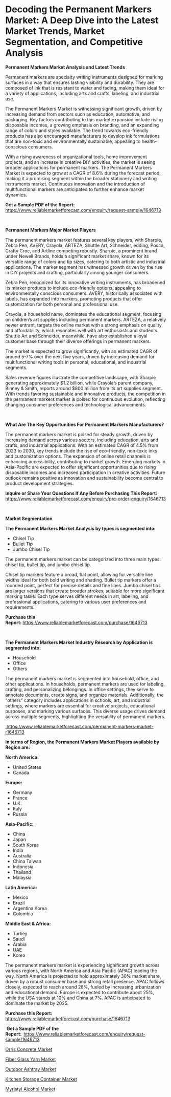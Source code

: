<p><h1>Decoding the Permanent Markers Market: A Deep Dive into the Latest Market Trends, Market Segmentation, and Competitive Analysis</h1></p><p><strong>Permanent Markers Market Analysis and Latest Trends</strong></p>
<p><p>Permanent markers are specialty writing instruments designed for marking surfaces in a way that ensures lasting visibility and durability. They are composed of ink that is resistant to water and fading, making them ideal for a variety of applications, including arts and crafts, labeling, and industrial use. </p><p>The Permanent Markers Market is witnessing significant growth, driven by increasing demand from sectors such as education, automotive, and packaging. Key factors contributing to this market expansion include rising disposable incomes, a growing emphasis on branding, and an expanding range of colors and styles available. The trend towards eco-friendly products has also encouraged manufacturers to develop ink formulations that are non-toxic and environmentally sustainable, appealing to health-conscious consumers.</p><p>With a rising awareness of organizational tools, home improvement projects, and an increase in creative DIY activities, the market is seeing broader applications for permanent markers. The Permanent Markers Market is expected to grow at a CAGR of 8.6% during the forecast period, making it a promising segment within the broader stationery and writing instruments market. Continuous innovation and the introduction of multifunctional markers are anticipated to further enhance market dynamics.</p></p>
<p><strong>Get a Sample PDF of the Report:&nbsp;</strong> <a href="https://www.reliablemarketforecast.com/enquiry/request-sample/1646713?utm_campaign=2011&utm_medium=2&utm_source=Github&utm_content=ia&utm_term=09022025&utm_id=permanent-markers">https://www.reliablemarketforecast.com/enquiry/request-sample/1646713</a></p>
<p>&nbsp;</p>
<p><strong>Permanent Markers Major Market Players</strong></p>
<p><p>The permanent markers market features several key players, with Sharpie, Zebra Pen, AVERY, Crayola, ARTEZA, Shuttle Art, Schneider, edding, Posca, Crafty Croc, and Artline competing robustly. Sharpie, a prominent brand under Newell Brands, holds a significant market share, known for its versatile range of colors and tip sizes, catering to both artistic and industrial applications. The marker segment has witnessed growth driven by the rise in DIY projects and crafting, particularly among younger consumers.</p><p>Zebra Pen, recognized for its innovative writing instruments, has broadened its marker products to include eco-friendly options, appealing to environmentally conscious consumers. AVERY, historically associated with labels, has expanded into markers, promoting products that offer customization for both personal and professional use.</p><p>Crayola, a household name, dominates the educational segment, focusing on children’s art supplies including permanent markers. ARTEZA, a relatively newer entrant, targets the online market with a strong emphasis on quality and affordability, which resonates well with art enthusiasts and students. Shuttle Art and Schneider, meanwhile, have also established a loyal customer base through their diverse offerings in permanent markers.</p><p>The market is expected to grow significantly, with an estimated CAGR of around 5-7% over the next five years, driven by increasing demand for multifunctional writing tools in personal, educational, and industrial segments. </p><p>Sales revenue figures illustrate the competitive landscape, with Sharpie generating approximately $1.2 billion, while Crayola’s parent company, Binney & Smith, reports around $800 million from its art supplies segment. With trends favoring sustainable and innovative products, the competition in the permanent markers market is poised for continuous evolution, reflecting changing consumer preferences and technological advancements.</p></p>
<p>&nbsp;</p>
<p><strong>What Are The Key Opportunities For Permanent Markers Manufacturers?</strong></p>
<p><p>The permanent markers market is poised for steady growth, driven by increasing demand across various sectors, including education, arts and crafts, and industrial applications. With an estimated CAGR of 4.5% from 2023 to 2030, key trends include the rise of eco-friendly, non-toxic inks and customization options. The expansion of online retail channels is enhancing accessibility, contributing to market growth. Emerging markets in Asia-Pacific are expected to offer significant opportunities due to rising disposable incomes and increased participation in creative activities. Future outlook remains positive as innovation and sustainability become central to product development strategies.</p></p>
<p><strong>Inquire or Share Your Questions If Any Before Purchasing This Report:</strong> <a href="https://www.reliablemarketforecast.com/enquiry/pre-order-enquiry/1646713?utm_campaign=2011&utm_medium=2&utm_source=Github&utm_content=ia&utm_term=09022025&utm_id=permanent-markers">https://www.reliablemarketforecast.com/enquiry/pre-order-enquiry/1646713</a></p>
<p>&nbsp;</p>
<p><strong>Market Segmentation</strong></p>
<p><strong>The Permanent Markers Market Analysis by types is segmented into:</strong></p>
<p><ul><li>Chisel Tip</li><li>Bullet Tip</li><li>Jumbo Chisel Tip</li></ul></p>
<p><p>The permanent markers market can be categorized into three main types: chisel tip, bullet tip, and jumbo chisel tip. </p><p>Chisel tip markers feature a broad, flat point, allowing for versatile line widths ideal for both bold writing and shading. Bullet tip markers offer a rounded point, perfect for precise details and fine lines. Jumbo chisel tips are larger versions that create broader strokes, suitable for more significant marking tasks. Each type serves different needs in art, labeling, and professional applications, catering to various user preferences and requirements.</p></p>
<p><strong>Purchase this Report:&nbsp;</strong><a href="https://www.reliablemarketforecast.com/purchase/1646713?utm_campaign=2011&utm_medium=2&utm_source=Github&utm_content=ia&utm_term=09022025&utm_id=permanent-markers">https://www.reliablemarketforecast.com/purchase/1646713</a></p>
<p>&nbsp;</p>
<p><strong>The Permanent Markers Market Industry Research by Application is segmented into:</strong></p>
<p><ul><li>Household</li><li>Office</li><li>Others</li></ul></p>
<p><p>The permanent markers market is segmented into household, office, and other applications. In households, permanent markers are used for labeling, crafting, and personalizing belongings. In office settings, they serve to annotate documents, create signs, and organize materials. Additionally, the "others" category includes applications in schools, art, and industrial settings, where markers are essential for creative projects, educational purposes, and marking various surfaces. This diverse usage drives demand across multiple segments, highlighting the versatility of permanent markers.</p></p>
<p><a href="https://www.reliablemarketforecast.com/permanent-markers-market-r1646713?utm_campaign=2011&utm_medium=2&utm_source=Github&utm_content=ia&utm_term=09022025&utm_id=permanent-markers">&nbsp;https://www.reliablemarketforecast.com/permanent-markers-market-r1646713</a></p>
<p><strong>In terms of Region, the Permanent Markers Market Players available by Region are:</strong></p>
<p>
    <p> <strong> North America: </strong>
        <ul>
            <li>United States</li>
            <li>Canada</li>
        </ul>
        </p> 
    <p> <strong> Europe: </strong>
        <ul>
            <li>Germany</li>
            <li>France</li>
            <li>U.K.</li>
            <li>Italy</li>
            <li>Russia</li>
        </ul>
        </p> 
    <p> <strong> Asia-Pacific: </strong>
        <ul>
            <li>China</li>
            <li>Japan</li>
            <li>South Korea</li>
            <li>India</li>
            <li>Australia</li>
            <li>China Taiwan</li>
            <li>Indonesia</li>
            <li>Thailand</li>
            <li>Malaysia</li>
        </ul>
        </p> 
    <p> <strong> Latin America: </strong>
        <ul>
            <li>Mexico</li>
            <li>Brazil</li>
            <li>Argentina Korea</li>
            <li>Colombia</li>
        </ul>
        </p> 
    <p> <strong> Middle East & Africa: </strong>
        <ul>
            <li>Turkey</li>
            <li>Saudi</li>
            <li>Arabia</li>
            <li>UAE</li>
            <li>Korea</li>
        </ul>
    </p>
    </p>
<p><p>The permanent markers market is experiencing significant growth across various regions, with North America and Asia Pacific (APAC) leading the way. North America is projected to hold approximately 30% market share, driven by a robust consumer base and strong retail presence. APAC follows closely, expected to reach around 28%, fueled by increasing urbanization and educational demand. Europe is expected to contribute about 25%, while the USA stands at 10% and China at 7%. APAC is anticipated to dominate the market by 2025.</p></p>
<p><strong>Purchase this Report: </strong><a href="https://www.reliablemarketforecast.com/purchase/1646713?utm_campaign=2011&utm_medium=2&utm_source=Github&utm_content=ia&utm_term=09022025&utm_id=permanent-markers">https://www.reliablemarketforecast.com/purchase/1646713</a></p>
<p>&nbsp;<strong>Get a Sample PDF of the Report:&nbsp;&nbsp;</strong><a href="https://www.reliablemarketforecast.com/enquiry/request-sample/1646713?utm_campaign=2011&utm_medium=2&utm_source=Github&utm_content=ia&utm_term=09022025&utm_id=permanent-markers">https://www.reliablemarketforecast.com/enquiry/request-sample/1646713</a></p>
<p><strong></strong></p>
<p><p><a href="https://www.linkedin.com/pulse/astudy-onthe-global-orris-concrete-market-includinginformation-bghbc?utm_campaign=2011&utm_medium=2&utm_source=Github&utm_content=ia&utm_term=09022025&utm_id=permanent-markers">Orris Concrete Market</a></p><p><a href="https://www.linkedin.com/pulse/fiber-glass-yarn-market-size-growth-type-application-region-ykm4c?utm_campaign=2011&utm_medium=2&utm_source=Github&utm_content=ia&utm_term=09022025&utm_id=permanent-markers">Fiber Glass Yarn Market</a></p><p><a href="https://github.com/domnikgisken/Market-Research-Report-List-1/blob/main/outdoor-ashtray-market.md?utm_campaign=2011&utm_medium=2&utm_source=Github&utm_content=ia&utm_term=09022025&utm_id=permanent-markers">Outdoor Ashtray Market</a></p><p><a href="https://github.com/raquinyagua/Market-Research-Report-List-1/blob/main/kitchen-storage-container-market.md?utm_campaign=2011&utm_medium=2&utm_source=Github&utm_content=ia&utm_term=09022025&utm_id=permanent-markers">Kitchen Storage Container Market</a></p><p><a href="https://www.linkedin.com/pulse/complete-analysis-myristyl-alcohol-market-size-segments-109-rf4uc?utm_campaign=2011&utm_medium=2&utm_source=Github&utm_content=ia&utm_term=09022025&utm_id=permanent-markers">Myristyl Alcohol Market</a></p></p>